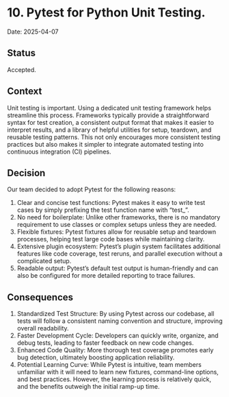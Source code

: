 # 10. Pytest for Python Unit Testing.

Date: 2025-04-07

## Status

Accepted.

## Context

Unit testing is important.  Using a dedicated unit testing framework helps streamline this process.  Frameworks
typically provide a straightforward syntax for test creation, a consistent output format that makes it easier to
interpret results, and a library of helpful utilities for setup, teardown, and reusable testing patterns.  This not only
encourages more consistent testing practices but also makes it simpler to integrate automated testing into continuous
integration (CI) pipelines.

## Decision

Our team decided to adopt Pytest for the following reasons:
1. Clear and concise test functions: Pytest makes it easy to write test cases by simply prefixing the test function name with “test_”.
2. No need for boilerplate: Unlike other frameworks, there is no mandatory requirement to use classes or complex setups unless they are needed.
3. Flexible fixtures: Pytest fixtures allow for reusable setup and teardown processes, helping test large code bases while maintaining clarity.
4. Extensive plugin ecosystem: Pytest’s plugin system facilitates additional features like code coverage, test reruns, and parallel execution without a complicated setup.
5. Readable output: Pytest’s default test output is human-friendly and can also be configured for more detailed reporting to trace failures.

## Consequences

1. Standardized Test Structure: By using Pytest across our codebase, all tests will follow a consistent naming convention and structure, improving overall readability.
2. Faster Development Cycle: Developers can quickly write, organize, and debug tests, leading to faster feedback on new code changes.
3. Enhanced Code Quality: More thorough test coverage promotes early bug detection, ultimately boosting application reliability.
4. Potential Learning Curve: While Pytest is intuitive, team members unfamiliar with it will need to learn new fixtures, command-line options, and best practices. However, the learning process is relatively quick, and the benefits outweigh the initial ramp-up time.
